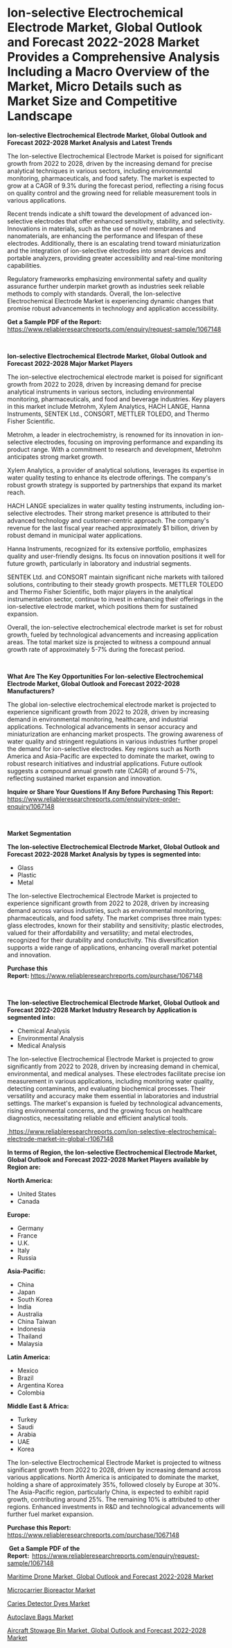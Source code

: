 <p><h1>Ion-selective Electrochemical Electrode Market, Global Outlook and Forecast 2022-2028 Market Provides a Comprehensive Analysis Including a Macro Overview of the Market, Micro Details such as Market Size and Competitive Landscape</h1></p><p><strong>Ion-selective Electrochemical Electrode Market, Global Outlook and Forecast 2022-2028 Market Analysis and Latest Trends</strong></p>
<p><p>The Ion-selective Electrochemical Electrode Market is poised for significant growth from 2022 to 2028, driven by the increasing demand for precise analytical techniques in various sectors, including environmental monitoring, pharmaceuticals, and food safety. The market is expected to grow at a CAGR of 9.3% during the forecast period, reflecting a rising focus on quality control and the growing need for reliable measurement tools in various applications.</p><p>Recent trends indicate a shift toward the development of advanced ion-selective electrodes that offer enhanced sensitivity, stability, and selectivity. Innovations in materials, such as the use of novel membranes and nanomaterials, are enhancing the performance and lifespan of these electrodes. Additionally, there is an escalating trend toward miniaturization and the integration of ion-selective electrodes into smart devices and portable analyzers, providing greater accessibility and real-time monitoring capabilities.</p><p>Regulatory frameworks emphasizing environmental safety and quality assurance further underpin market growth as industries seek reliable methods to comply with standards. Overall, the Ion-selective Electrochemical Electrode Market is experiencing dynamic changes that promise robust advancements in technology and application accessibility.</p></p>
<p><strong>Get a Sample PDF of the Report:&nbsp;</strong> <a href="https://www.reliableresearchreports.com/enquiry/request-sample/1067148?utm_campaign=12&utm_medium=2&utm_source=Github&utm_content=ia&utm_term=05112024&utm_id=ion-selective-electrochemical-electrode-market-global-outlook-and-forecast-2022-2028">https://www.reliableresearchreports.com/enquiry/request-sample/1067148</a></p>
<p>&nbsp;</p>
<p><strong>Ion-selective Electrochemical Electrode Market, Global Outlook and Forecast 2022-2028 Major Market Players</strong></p>
<p><p>The ion-selective electrochemical electrode market is poised for significant growth from 2022 to 2028, driven by increasing demand for precise analytical instruments in various sectors, including environmental monitoring, pharmaceuticals, and food and beverage industries. Key players in this market include Metrohm, Xylem Analytics, HACH LANGE, Hanna Instruments, SENTEK Ltd., CONSORT, METTLER TOLEDO, and Thermo Fisher Scientific.</p><p>Metrohm, a leader in electrochemistry, is renowned for its innovation in ion-selective electrodes, focusing on improving performance and expanding its product range. With a commitment to research and development, Metrohm anticipates strong market growth.</p><p>Xylem Analytics, a provider of analytical solutions, leverages its expertise in water quality testing to enhance its electrode offerings. The company's robust growth strategy is supported by partnerships that expand its market reach.</p><p>HACH LANGE specializes in water quality testing instruments, including ion-selective electrodes. Their strong market presence is attributed to their advanced technology and customer-centric approach. The company's revenue for the last fiscal year reached approximately $1 billion, driven by robust demand in municipal water applications.</p><p>Hanna Instruments, recognized for its extensive portfolio, emphasizes quality and user-friendly designs. Its focus on innovation positions it well for future growth, particularly in laboratory and industrial segments.</p><p>SENTEK Ltd. and CONSORT maintain significant niche markets with tailored solutions, contributing to their steady growth prospects. METTLER TOLEDO and Thermo Fisher Scientific, both major players in the analytical instrumentation sector, continue to invest in enhancing their offerings in the ion-selective electrode market, which positions them for sustained expansion.</p><p>Overall, the ion-selective electrochemical electrode market is set for robust growth, fueled by technological advancements and increasing application areas. The total market size is projected to witness a compound annual growth rate of approximately 5-7% during the forecast period.</p></p>
<p>&nbsp;</p>
<p><strong>What Are The Key Opportunities For Ion-selective Electrochemical Electrode Market, Global Outlook and Forecast 2022-2028 Manufacturers?</strong></p>
<p><p>The global ion-selective electrochemical electrode market is projected to experience significant growth from 2022 to 2028, driven by increasing demand in environmental monitoring, healthcare, and industrial applications. Technological advancements in sensor accuracy and miniaturization are enhancing market prospects. The growing awareness of water quality and stringent regulations in various industries further propel the demand for ion-selective electrodes. Key regions such as North America and Asia-Pacific are expected to dominate the market, owing to robust research initiatives and industrial applications. Future outlook suggests a compound annual growth rate (CAGR) of around 5-7%, reflecting sustained market expansion and innovation.</p></p>
<p><strong>Inquire or Share Your Questions If Any Before Purchasing This Report:</strong> <a href="https://www.reliableresearchreports.com/enquiry/pre-order-enquiry/1067148?utm_campaign=12&utm_medium=2&utm_source=Github&utm_content=ia&utm_term=05112024&utm_id=ion-selective-electrochemical-electrode-market-global-outlook-and-forecast-2022-2028">https://www.reliableresearchreports.com/enquiry/pre-order-enquiry/1067148</a></p>
<p>&nbsp;</p>
<p><strong>Market Segmentation</strong></p>
<p><strong>The Ion-selective Electrochemical Electrode Market, Global Outlook and Forecast 2022-2028 Market Analysis by types is segmented into:</strong></p>
<p><ul><li>Glass</li><li>Plastic</li><li>Metal</li></ul></p>
<p><p>The Ion-selective Electrochemical Electrode Market is projected to experience significant growth from 2022 to 2028, driven by increasing demand across various industries, such as environmental monitoring, pharmaceuticals, and food safety. The market comprises three main types: glass electrodes, known for their stability and sensitivity; plastic electrodes, valued for their affordability and versatility; and metal electrodes, recognized for their durability and conductivity. This diversification supports a wide range of applications, enhancing overall market potential and innovation.</p></p>
<p><strong>Purchase this Report:&nbsp;</strong><a href="https://www.reliableresearchreports.com/purchase/1067148?utm_campaign=12&utm_medium=2&utm_source=Github&utm_content=ia&utm_term=05112024&utm_id=ion-selective-electrochemical-electrode-market-global-outlook-and-forecast-2022-2028">https://www.reliableresearchreports.com/purchase/1067148</a></p>
<p>&nbsp;</p>
<p><strong>The Ion-selective Electrochemical Electrode Market, Global Outlook and Forecast 2022-2028 Market Industry Research by Application is segmented into:</strong></p>
<p><ul><li>Chemical Analysis</li><li>Environmental Analysis</li><li>Medical Analysis</li></ul></p>
<p><p>The Ion-selective Electrochemical Electrode Market is projected to grow significantly from 2022 to 2028, driven by increasing demand in chemical, environmental, and medical analyses. These electrodes facilitate precise ion measurement in various applications, including monitoring water quality, detecting contaminants, and evaluating biochemical processes. Their versatility and accuracy make them essential in laboratories and industrial settings. The market's expansion is fueled by technological advancements, rising environmental concerns, and the growing focus on healthcare diagnostics, necessitating reliable and efficient analytical tools.</p></p>
<p><a href="https://www.reliableresearchreports.com/ion-selective-electrochemical-electrode-market-in-global-r1067148?utm_campaign=12&utm_medium=2&utm_source=Github&utm_content=ia&utm_term=05112024&utm_id=ion-selective-electrochemical-electrode-market-global-outlook-and-forecast-2022-2028">&nbsp;https://www.reliableresearchreports.com/ion-selective-electrochemical-electrode-market-in-global-r1067148</a></p>
<p><strong>In terms of Region, the Ion-selective Electrochemical Electrode Market, Global Outlook and Forecast 2022-2028 Market Players available by Region are:</strong></p>
<p>
    <p> <strong> North America: </strong>
        <ul>
            <li>United States</li>
            <li>Canada</li>
        </ul>
        </p> 
    <p> <strong> Europe: </strong>
        <ul>
            <li>Germany</li>
            <li>France</li>
            <li>U.K.</li>
            <li>Italy</li>
            <li>Russia</li>
        </ul>
        </p> 
    <p> <strong> Asia-Pacific: </strong>
        <ul>
            <li>China</li>
            <li>Japan</li>
            <li>South Korea</li>
            <li>India</li>
            <li>Australia</li>
            <li>China Taiwan</li>
            <li>Indonesia</li>
            <li>Thailand</li>
            <li>Malaysia</li>
        </ul>
        </p> 
    <p> <strong> Latin America: </strong>
        <ul>
            <li>Mexico</li>
            <li>Brazil</li>
            <li>Argentina Korea</li>
            <li>Colombia</li>
        </ul>
        </p> 
    <p> <strong> Middle East & Africa: </strong>
        <ul>
            <li>Turkey</li>
            <li>Saudi</li>
            <li>Arabia</li>
            <li>UAE</li>
            <li>Korea</li>
        </ul>
    </p>
    </p>
<p><p>The Ion-selective Electrochemical Electrode Market is projected to witness significant growth from 2022 to 2028, driven by increasing demand across various applications. North America is anticipated to dominate the market, holding a share of approximately 35%, followed closely by Europe at 30%. The Asia-Pacific region, particularly China, is expected to exhibit rapid growth, contributing around 25%. The remaining 10% is attributed to other regions. Enhanced investments in R&D and technological advancements will further fuel market expansion.</p></p>
<p><strong>Purchase this Report: </strong><a href="https://www.reliableresearchreports.com/purchase/1067148?utm_campaign=12&utm_medium=2&utm_source=Github&utm_content=ia&utm_term=05112024&utm_id=ion-selective-electrochemical-electrode-market-global-outlook-and-forecast-2022-2028">https://www.reliableresearchreports.com/purchase/1067148</a></p>
<p>&nbsp;<strong>Get a Sample PDF of the Report:&nbsp;&nbsp;</strong><a href="https://www.reliableresearchreports.com/enquiry/request-sample/1067148?utm_campaign=12&utm_medium=2&utm_source=Github&utm_content=ia&utm_term=05112024&utm_id=ion-selective-electrochemical-electrode-market-global-outlook-and-forecast-2022-2028">https://www.reliableresearchreports.com/enquiry/request-sample/1067148</a></p>
<p><strong></strong></p>
<p><p><a href="https://github.com/GenaGaines34/Market-Research-Report-List-1/blob/main/maritime-drone-market-global-outlook-and-forecast-2022-2028-market.md?utm_campaign=12&utm_medium=2&utm_source=Github&utm_content=ia&utm_term=05112024&utm_id=ion-selective-electrochemical-electrode-market-global-outlook-and-forecast-2022-2028">Maritime Drone Market, Global Outlook and Forecast 2022-2028 Market</a></p><p><a href="https://issuu.com/reportprime-2/docs/microcarrier-bioreactor-market-size_9ef8fb5fc0091c?utm_campaign=12&utm_medium=2&utm_source=Github&utm_content=ia&utm_term=05112024&utm_id=ion-selective-electrochemical-electrode-market-global-outlook-and-forecast-2022-2028">Microcarrier Bioreactor Market</a></p><p><a href="https://issuu.com/reportprime-2/docs/caries-detector-dyes-market-size-20_2f465c32a99fe8?utm_campaign=12&utm_medium=2&utm_source=Github&utm_content=ia&utm_term=05112024&utm_id=ion-selective-electrochemical-electrode-market-global-outlook-and-forecast-2022-2028">Caries Detector Dyes Market</a></p><p><a href="https://issuu.com/reportprime-2/docs/autoclave-bags-market-size-2030.ppt_ce7161872335bf?utm_campaign=12&utm_medium=2&utm_source=Github&utm_content=ia&utm_term=05112024&utm_id=ion-selective-electrochemical-electrode-market-global-outlook-and-forecast-2022-2028">Autoclave Bags Market</a></p><p><a href="https://github.com/shauntarfpso/Market-Research-Report-List-1/blob/main/aircraft-stowage-bin-market-global-outlook-and-forecast-2022-2028-market.md?utm_campaign=12&utm_medium=2&utm_source=Github&utm_content=ia&utm_term=05112024&utm_id=ion-selective-electrochemical-electrode-market-global-outlook-and-forecast-2022-2028">Aircraft Stowage Bin Market, Global Outlook and Forecast 2022-2028 Market</a></p></p>